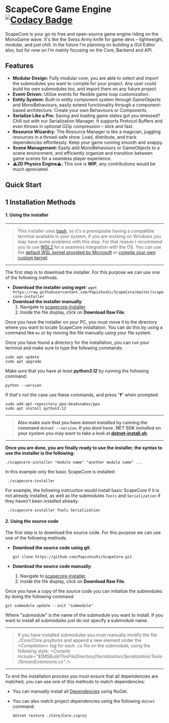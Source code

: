 # ScapeCore Game Engine [![Codacy Badge](https://app.codacy.com/project/badge/Grade/6f241960c30f4a649ee36cb5323613ca)](https://app.codacy.com/gh/Papishushi/ScapeCore/dashboard?utm_source=gh&utm_medium=referral&utm_content=&utm_campaign=Badge_grade)

ScapeCore is your go-to free and open-source game engine riding on the MonoGame wave. It's like the Swiss Army knife for game devs – lightweight, modular, and just chill.
In the future I'm planning on building a GUI Editor also, but for now on I'm mainly focusing on the Core, Backend and API.

## Features

- **Modular Design:** Fully modular core, you are able to select and import the submodules you want to compile for your project. Any user could build his own submodules too, and import them on any future project.
- **Event-Driven:** Utilize events for flexible game loop customization.
- **Entity System:** Built-in entity component system through GameObjects and MonoBehaviours, easily extend functionality through a component-based architecture. Create your own Behaviours or Components.
- **Serialize Like a Pro:** Saving and loading game states got you stressed? Chill out with our Serialization Manager. It supports Protocol Buffers and even throws in optional GZip compression – slick and fast.
- **Resource Wizardry:** The Resource Manager is like a magician, juggling resources in a thread-safe show. Load, distribute, and track dependencies effortlessly. Keep your game running smooth and snappy.
- **Scene Management:** Easily add MonoBehaviours or GameObjects to a scene environment, and efficiently organize and transition between game scenes for a seamless player experience.
- **⚠️2D Physics Engine⚠️:** This one is **WIP**, any contributions would be much apreciated.

## Quick Start

## 1 Installation Methods

#### 1. Using the installer

---

> This installer uses [bash](https://www.gnu.org/software/bash/), so it's a prerequisite having a compatible terminal available in your system, if you are working on Windows you may have some problems with this step. For that reason I recommend you to use [WSL2](https://learn.microsoft.com/es-es/windows/wsl/about) for a seamless integration with the OS. You can use the [default WSL kernel provided by Microsoft](https://learn.microsoft.com/es-es/windows/wsl/install) or [compile your own custom kernel](https://github.com/microsoft/WSL2-Linux-Kernel).

---

The first step is to download the installer. For this purpose we can use one of the following methods.

- **Download the installer using wget**:
  `wget https://raw.githubusercontent.com/Papishushi/ScapeCore/master/scapecore-installer`
- **Download the installer manually**:
  1.  Navigate to [scapecore-installer](https://github.com/Papishushi/ScapeCore/blob/master/scapecore-installer).
  2.  Inside the file display, click on **Download Raw File**.

Once you have the installer on your PC, you must move it to the directory where you want to locate ScapeCore installation. You can do this by using a command like `mv` or by moving the file manually using your file system.

Once you have found a directory for the installation, you can run your terminal and make sure to type the following commands:

    sudo apt update
    sudo apt upgrade

Make sure that you have at least **_python3.12_** by running the following command:

    python --version

If that's not the case use these commands, and press '**_Y_**' when prompted:

    sudo add-apt-repository ppa:deadsnakes/ppa
    sudo apt install python3.12

---

> **Also make sure that you have dotnet installed by running the command** **`dotnet --version`. If you dont have .NET SDK installed on your system** **you may want to take a look at [dotnet-install.sh](https://learn.microsoft.com/en-us/dotnet/core/install/linux-scripted-manual#scripted-install).**

---

**Once you are done, you are finally ready to use the installer, the syntax to use the installer is the following:**

    ./scapecore-installer "module name" "another module name" ...

In this example only the basic ScapeCore is installed:

     ./scapecore-installer

For example, the following instruction would install basic ScapeCore if it is not already installed, as well as the submodules _`Tools`_ and _`Serialization`_ if they haven't been installed already:

     ./scapecore-installer Tools Serialization


#### 2. Using the source code

The first step is to download the source code. For this purpose we can use one of the following methods.

- **Download the source code using git**:

      git clone https://github.com/Papishushi/ScapeCore.git

- **Download the source code manually**:
  1.  Navigate to [scapecore-installer](https://github.com/Papishushi/ScapeCore/blob/master/scapecore-installer).
  2.  Inside the file display, click on **Download Raw File**.

Once you have a copy of the source code you can initialize the submodules by doing the following command:

    git submodule update --init "submodule"

Where "submodule" is the name of the submodule you want to install. If you want to install all submodules just do not specify a submodule name.

---

> If you have installed submodules you must manually modify the file _./Core/Core.projitems_ and append a new element under the _\<Compilation>_ tag for each .cs file on the submodule, using the following style: _\<Compile Include="$(MSBuildThisFileDirectory)Serialization/Serialization/Tools/StreamExtensions.cs" />_

---

To end the installation process you must ensure that all dependencies are matched, you can use one of this methods to match dependencies:

- You can manually install all [Dependencies](https://github.com/Papishushi/ScapeCore/network/dependencies) using NuGet.
- You can also match project dependencies using the following `dotnet` command:

      dotnet restore ./Core/Core.csproj
